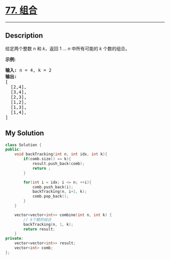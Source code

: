 # [77. 组合](https://leetcode-cn.com/problems/combinations/)

---

## Description

<section>
<p>给定两个整数 <em>n</em> 和 <em>k</em>，返回 1 ... <em>n </em>中所有可能的 <em>k</em> 个数的组合。</p>
<p><strong>示例:</strong></p>
<pre><strong>输入:</strong>&nbsp;n = 4, k = 2
<strong>输出:</strong>
[
  [2,4],
  [3,4],
  [2,3],
  [1,2],
  [1,3],
  [1,4],
]</pre>
</section>


## My Solution

```cpp
class Solution {
public:
    void backTracking(int n, int idx, int k){
        if(comb.size() == k){
            result.push_back(comb);
            return ;
        }

        for(int i = idx; i <= n; ++i){
            comb.push_back(i);
            backTracking(n, i+1, k);
            comb.pop_back();
        }
    }

    vector<vector<int>> combine(int n, int k) {
        // k个数的组合
        backTracking(n, 1, k);
        return result;
    }
private:
    vector<vector<int>> result;
    vector<int> comb;
};
```